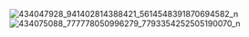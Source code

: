 ![434047928_941402814388421_5614548391870694582_n](https://github.com/samro123/flutter/assets/103051880/fe046e57-1580-453a-b4ba-cdd248caf9c6)
![434075088_777778050996279_7793354252505190070_n](https://github.com/samro123/flutter/assets/103051880/fc87dac7-e622-40d9-b16c-5671c92373aa)
